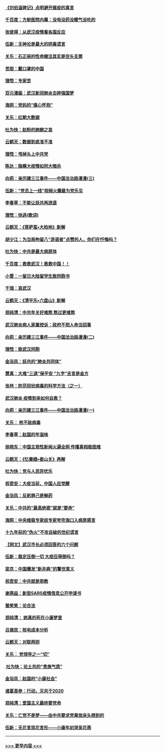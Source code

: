 #### [《刘伯温碑记》点明避开瘟疫的真言](../pages/nsc993/n11852128.md?t=02080202) 
#### [千百度：方舱医院内幕：没电没药没暖气没吃的](../pages/nsc993/n11850211.md?t=02080202) 
#### [张彼得：从武汉疫情看各国反应](../pages/nsc993/n11850102.md?t=02080202) 
#### [伍新：无神论是最大的阴毒谎言](../pages/nsc993/n11846129.md?t=02080202) 
#### [关乐：石正丽的性命赌注其实是空头支票](../pages/nsc993/n11846109.md?t=02080202) 
#### [苦胆：戴口罩的中国](../pages/nsc993/n11845576.md?t=02080202) 
#### [理悟：专家苦](../pages/nsc993/n11845564.md?t=02080202) 
#### [双元漫画：武汉新冠肺炎击碎强国梦](../pages/nsc993/n11843320.md?t=02080202) 
#### [海网：党妈的“瘟心怀抱”](../pages/nsc993/n11840740.md?t=02080202) 
#### [关乐：红朝大数据](../pages/nsc993/n11840675.md?t=02080202) 
#### [吐为快：赵粉的肺腑之哀](../pages/nsc993/n11840618.md?t=02080202) 
#### [云鹤天：数据到底准不准](../pages/nsc993/n11840325.md?t=02080202) 
#### [理悟：甩掉头上中共党](../pages/nsc993/n11838826.md?t=02080202) 
#### [陈达：隐瞒大疫情如同大暗杀](../pages/nsc993/n11838771.md?t=02080202) 
#### [向莉：亲历建三江事件——中国法治路漫漫(三)](../pages/nsc993/n11831825.md?t=02080202) 
#### [伍新：“党员上一线”视频火爆最为党乐见](../pages/nsc993/n11838200.md?t=02080202) 
#### [李春草：不能让妖共再逍遥](../pages/nsc993/n11838102.md?t=02080202) 
#### [理悟：快逃(歌词)](../pages/nsc993/n11838083.md?t=02080202) 
#### [云鹤天：《菩萨蛮▪大柏地》新解](../pages/nsc993/n11838059.md?t=02080202) 
#### [胡少江：为当局拘留八“造谣者”点赞的人，你们在忏悔吗？](../pages/nsc993/n11836801.md?t=02080202) 
#### [吐为快：中共是最大病原体](../pages/nsc993/n11836748.md?t=02080202) 
#### [千百度：救救武汉！救救中国！！](../pages/nsc993/n11836145.md?t=02080202) 
#### [小雪：一留日大陆留学生致同胞书](../pages/nsc993/n11834624.md?t=02080202) 
#### [千瑞：哀武汉](../pages/nsc993/n11833647.md?t=02080202) 
#### [云鹤天：《清平乐▪六盘山》新解](../pages/nsc993/n11833611.md?t=02080202) 
#### [郑纯清：中共年关好难熬 熬过更难熬](../pages/nsc993/n11833489.md?t=02080202) 
#### [武汉肺炎病人家属控诉：政府不把人命当回事](../pages/nsc993/n11833205.md?t=02080202) 
#### [向莉：亲历建三江事件——中国法治路漫漫(二)](../pages/nsc993/n11829102.md?t=02080202) 
#### [理悟：致武汉同胞](../pages/nsc993/n11831522.md?t=02080202) 
#### [金浴凤：妖共的“肺炎共同体”](../pages/nsc993/n11829448.md?t=02080202) 
#### [慧真：大难“三退”保平安 “九字”吉言是金方](../pages/nsc993/n11829501.md?t=02080202) 
#### [张林：防范冠状病毒的科学方法（之一）](../pages/nsc993/n11828618.md?t=02080202) 
#### [武汉肺炎 疫情到来如何自救？](../pages/nsc993/n11827632.md?t=02080202) 
#### [向莉：亲历建三江事件——中国法治路漫漫(一)](../pages/nsc993/n11827190.md?t=02080202) 
#### [关乐： 枪不敌病毒](../pages/nsc993/n11826746.md?t=02080202) 
#### [李春草：赵国的年滋味](../pages/nsc993/n11826321.md?t=02080202) 
#### [徐晓东：中国主观性新闻火遍全网 传播真相极困难](../pages/nsc993/n11826508.md?t=02080202) 
#### [云鹤天：《忆秦娥▪娄山关》再解](../pages/nsc993/n11824682.md?t=02080202) 
#### [吐为快：党与人民异忧乐](../pages/nsc993/n11824660.md?t=02080202) 
#### [祝君安：大疫当前，中国人应觉醒](../pages/nsc993/n11821946.md?t=02080202) 
#### [金浴凤：反躬罪己是解药](../pages/nsc993/n11820280.md?t=02080202) 
#### [关乐：中共的“最高绝密”就是“要命”](../pages/nsc993/n11816946.md?t=02080202) 
#### [海网：中央维稳专家组专家夸完海口入病房感言](../pages/nsc993/n11815138.md?t=02080202) 
#### [十九年前的“伪火”不攻自破的世纪谎言](../pages/nsc993/n11813238.md?t=02080202) 
#### [【网文】武汉市长必须回答的六个问题](../pages/nsc993/n11813848.md?t=02080202) 
#### [伍新：稳定压倒一切 大疫压得倒吗？](../pages/nsc993/n11812634.md?t=02080202) 
#### [梁京：中国爆发“新非典”的警世意义](../pages/nsc993/n11812554.md?t=02080202) 
#### [祝君安：中共就是邪教](../pages/nsc993/n11812431.md?t=02080202) 
#### [谢燕益：新型SARS疫情信息公开申请书](../pages/nsc993/n11808840.md?t=02080202) 
#### [蜀笑笑：论合法](../pages/nsc993/n11808064.md?t=02080202) 
#### [郑纯清： 她真的死在小康梦里](../pages/nsc993/n11806623.md?t=02080202) 
#### [吕锡民：核电成本分析](../pages/nsc993/n11806284.md?t=02080202) 
#### [云鹤天：对联两则](../pages/nsc993/n11805957.md?t=02080202) 
#### [关乐： 党领导之一“切”](../pages/nsc993/n11804505.md?t=02080202) 
#### [ 吐为快：论土共的“贵族气质”](../pages/nsc993/n11804490.md?t=02080202) 
#### [金浴凤：赵国的“小康社会”](../pages/nsc993/n11804452.md?t=02080202) 
#### [诸葛高参：行动，灭共于2020](../pages/nsc993/n11804120.md?t=02080202) 
#### [郑纯清：爱国主义最终要党命](../pages/nsc993/n11802197.md?t=02080202) 
#### [关乐：亡党不是梦——由中共要求党章放床头想到的](../pages/nsc993/n11802156.md?t=02080202) 
#### [伍新：无花言现花言形——小康年初哭吴花燕](../pages/nsc993/n11800044.md?t=02080202) 

----
#### [ >>> 更早内容 <<< ](../indexes/nsc993-earlier.md)
